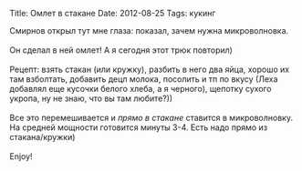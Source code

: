 Title: Омлет в стакане
Date: 2012-08-25
Tags: кукинг

<div class="text">Смирнов открыл тут мне глаза: показал, зачем нужна микроволновка.<br /><br />
Он сделал в ней омлет! А я сегодня этот трюк повторил)<br /><br />
Рецепт: взять стакан (или кружку), разбить в него два яйца, хорошо их там взболтать, добавить децл молока, посолить и тп по вкусу (Леха добавлял еще кусочки белого хлеба, а я черного), щепотку сухого укропа, ну не знаю, что вы там любите?))<br /><br />
Все это перемешивается и <i>прямо в стакане</i> ставится в микроволновку. На средней мощности готовится минуты 3-4. Есть надо прямо из стакана/кружки)<br /><br />
Enjoy!</div>